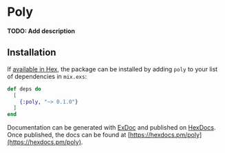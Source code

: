 # Poly

**TODO: Add description**

## Installation

If [available in Hex](https://hex.pm/docs/publish), the package can be installed
by adding `poly` to your list of dependencies in `mix.exs`:

```elixir
def deps do
  [
    {:poly, "~> 0.1.0"}
  ]
end
```

Documentation can be generated with [ExDoc](https://github.com/elixir-lang/ex_doc)
and published on [HexDocs](https://hexdocs.pm). Once published, the docs can
be found at [https://hexdocs.pm/poly](https://hexdocs.pm/poly).

